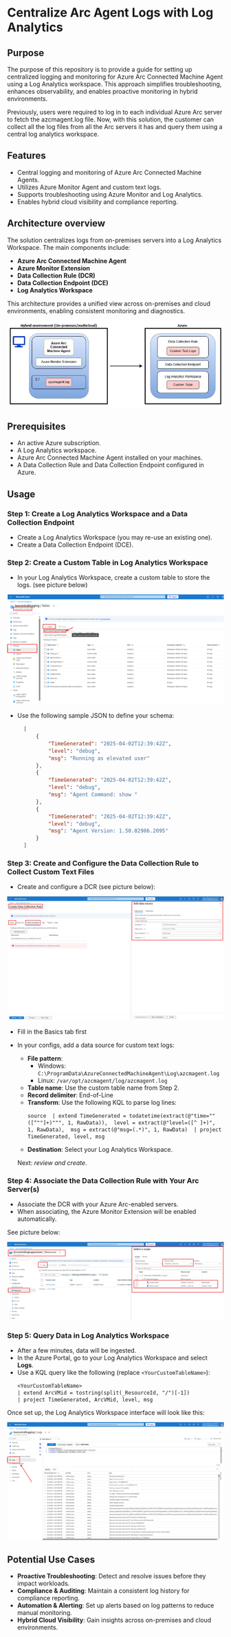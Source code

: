 # Centralize Arc Agent Logs with Log Analytics

## Purpose
The purpose of this repository is to provide a guide for setting up centralized logging and monitoring for Azure Arc Connected Machine Agent using a Log Analytics workspace. This approach simplifies troubleshooting, enhances observability, and enables proactive monitoring in hybrid environments.

Previously, users were required to log in to each individual Azure Arc server to fetch the azcmagent.log file. Now, with this solution, the customer can collect all the log files from all the Arc servers it has and query them using a central log analytics workspace.

## Features
- Central logging and monitoring of Azure Arc Connected Machine Agents.
- Utilizes Azure Monitor Agent and custom text logs.
- Supports troubleshooting using Azure Monitor and Log Analytics.
- Enables hybrid cloud visibility and compliance reporting.

## Architecture overview
The solution centralizes logs from on-premises servers into a Log Analytics Workspace. The main components include:
- **Azure Arc Connected Machine Agent**
- **Azure Monitor Extension**
- **Data Collection Rule (DCR)**
- **Data Collection Endpoint (DCE)**
- **Log Analytics Workspace**

This architecture provides a unified view across on-premises and cloud environments, enabling consistent monitoring and diagnostics.

![arch](./imgs/architecture.jpg)

## Prerequisites
- An active Azure subscription.
- A Log Analytics workspace.
- Azure Arc Connected Machine Agent installed on your machines.
- A Data Collection Rule and Data Collection Endpoint configured in Azure.

## Usage

### Step 1: Create a Log Analytics Workspace and a Data Collection Endpoint
- Create a Log Analytics Workspace (you may re-use an existing one).
- Create a Data Collection Endpoint (DCE).

### Step 2: Create a Custom Table in Log Analytics Workspace
- In your Log Analytics Workspace, create a custom table to store the logs. (see picture below)

![customtablecreation](./imgs/customtable.png)
- Use the following sample JSON to define your schema:

  ```json
    [
        {
            "TimeGenerated": "2025-04-02T12:39:42Z",
            "level": "debug",
            "msg": "Running as elevated user"
        },
        {
            "TimeGenerated": "2025-04-02T12:39:42Z",
            "level": "debug",
            "msg": "Agent Command: show "
        },
        {
            "TimeGenerated": "2025-04-02T12:39:42Z",
            "level": "debug",
            "msg": "Agent Version: 1.50.02986.2095"
        }
    ]
  ```

### Step 3: Create and Configure the Data Collection Rule to Collect Custom Text Files
- Create and configure a DCR (see picture below):

![dcrgeneration](./imgs/dcrcreation.png)

- Fill in the Basics tab first
- In your configs, add a data source for custom text logs:
  - **File pattern**:
    - Windows: `C:\ProgramData\AzureConnectedMachineAgent\Log\azcmagent.log`
    - Linux: `/var/opt/azcmagent/log/azcmagent.log`
  - **Table name**: Use the custom table name from Step 2.
  - **Record delimiter**: End-of-Line
  - **Transform**: Use the following KQL to parse log lines:
    ```kql
    source  | extend TimeGenerated = todatetime(extract(@"time=""([^""]+)""", 1, RawData)),  level = extract(@"level=([^ ]+)", 1, RawData),  msg = extract(@"msg=(.*)", 1, RawData)  | project TimeGenerated, level, msg
    ```
  - **Destination**: Select your Log Analytics Workspace.

  Next: *review and create*.



### Step 4: Associate the Data Collection Rule with Your Arc Server(s)
- Associate the DCR with your Azure Arc-enabled servers.
- When associating, the Azure Monitor Extension will be enabled automatically.

See picture below:

![dcrass](./imgs/dcrass.png)

### Step 5: Query Data in Log Analytics Workspace
- After a few minutes, data will be ingested.
- In the Azure Portal, go to your Log Analytics Workspace and select **Logs**.
- Use a KQL query like the following (replace `<YourCustomTableName>`):
  ```kql
  <YourCustomTableName>
  | extend ArcVMid = tostring(split(_ResourceId, "/")[-1])
  | project TimeGenerated, ArcVMid, level, msg
  ```

Once set up, the Log Analytics Workspace interface will look like this:

![example](./imgs/example.png)

## Potential Use Cases
- **Proactive Troubleshooting**: Detect and resolve issues before they impact workloads.
- **Compliance & Auditing**: Maintain a consistent log history for compliance reporting.
- **Automation & Alerting**: Set up alerts based on log patterns to reduce manual monitoring.
- **Hybrid Cloud Visibility**: Gain insights across on-premises and cloud environments.
